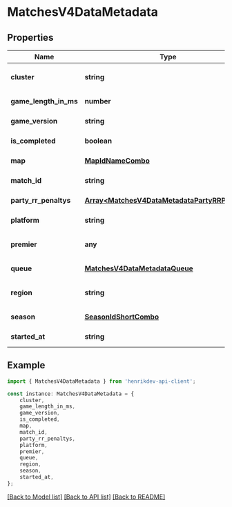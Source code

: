 # MatchesV4DataMetadata


## Properties

Name | Type | Description | Notes
------------ | ------------- | ------------- | -------------
**cluster** | **string** |  | [optional] [default to undefined]
**game_length_in_ms** | **number** |  | [default to undefined]
**game_version** | **string** |  | [default to undefined]
**is_completed** | **boolean** |  | [default to undefined]
**map** | [**MapIdNameCombo**](MapIdNameCombo.md) |  | [default to undefined]
**match_id** | **string** |  | [default to undefined]
**party_rr_penaltys** | [**Array&lt;MatchesV4DataMetadataPartyRRPenalty&gt;**](MatchesV4DataMetadataPartyRRPenalty.md) |  | [default to undefined]
**platform** | **string** |  | [default to undefined]
**premier** | **any** |  | [optional] [default to undefined]
**queue** | [**MatchesV4DataMetadataQueue**](MatchesV4DataMetadataQueue.md) |  | [default to undefined]
**region** | **string** |  | [optional] [default to undefined]
**season** | [**SeasonIdShortCombo**](SeasonIdShortCombo.md) |  | [default to undefined]
**started_at** | **string** |  | [default to undefined]

## Example

```typescript
import { MatchesV4DataMetadata } from 'henrikdev-api-client';

const instance: MatchesV4DataMetadata = {
    cluster,
    game_length_in_ms,
    game_version,
    is_completed,
    map,
    match_id,
    party_rr_penaltys,
    platform,
    premier,
    queue,
    region,
    season,
    started_at,
};
```

[[Back to Model list]](../README.md#documentation-for-models) [[Back to API list]](../README.md#documentation-for-api-endpoints) [[Back to README]](../README.md)
